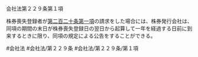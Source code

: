 会社法第２２９条第１項

株券喪失登録者が[第二百二十条第一項](会社法＿＿＿＿第２２０条第１項)の請求をした場合には、株券発行会社は、同項の期間の末日が株券喪失登録日の翌日から起算して一年を経過する日前に到来するときに限り、同項の規定による公告をすることができる。

#会社法
#会社法/第２２９条
#会社法/第２２９条/第１項
